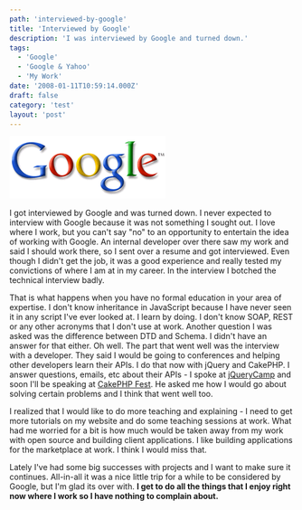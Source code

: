 ```yaml
---
path: 'interviewed-by-google'
title: 'Interviewed by Google'
description: 'I was interviewed by Google and turned down.'
tags:
  - 'Google'
  - 'Google & Yahoo'
  - 'My Work'
date: '2008-01-11T10:59:14.000Z'
draft: false
category: 'test'
layout: 'post'
---
```


![](./google-logo.gif)

I got interviewed by Google and was turned down. I never expected to interview with Google because it was not something I sought out. I love where I work, but you can't say "no" to an opportunity to entertain the idea of working with Google. An internal developer over there saw my work and said I should work there, so I sent over a resume and got interviewed. Even though I didn't get the job, it was a good experience and really tested my convictions of where I am at in my career. In the interview I botched the technical interview badly.

That is what happens when you have no formal education in your area of expertise. I don't know inheritance in JavaScript because I have never seen it in any script I've ever looked at. I learn by doing. I don't know SOAP, REST or any other acronyms that I don't use at work. Another question I was asked was the difference between DTD and Schema. I didn't have an answer for that either. Oh well. The part that went well was the interview with a developer. They said I would be going to conferences and helping other developers learn their APIs. I do that now with jQuery and CakePHP. I answer questions, emails, etc about their APIs - I spoke at [jQueryCamp](http://docs.jquery.com/JQueryCamp07) and soon I'll be speaking at [CakePHP Fest](http://cakefest.org). He asked me how I would go about solving certain problems and I think that went well too.

I realized that I would like to do more teaching and explaining - I need to get more tutorials on my website and do some teaching sessions at work. What had me worried for a bit is how much would be taken away from my work with open source and building client applications. I like building applications for the marketplace at work. I think I would miss that.

Lately I've had some big successes with projects and I want to make sure it continues. All-in-all it was a nice little trip for a while to be considered by Google, but I'm glad its over with. **I get to do all the things that I enjoy right now where I work so I have nothing to complain about.**

